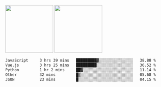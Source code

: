 <img src="https://github-readme-stats.vercel.app/api?username=Dream4ever&count_private=true&show_icons=true&theme=tokyonight" height="150" /> <img src="https://github-readme-stats.vercel.app/api/top-langs/?username=Dream4ever&count_private=true&show_icons=true&theme=tokyonight&langs_count=5&layout=compact" height="150" />

<!--START_SECTION:waka-->

```txt
JavaScript     3 hrs 39 mins   █████████▓░░░░░░░░░░░░░░░   38.88 %
Vue.js         3 hrs 25 mins   █████████░░░░░░░░░░░░░░░░   36.52 %
Python         1 hr 2 mins     ██▓░░░░░░░░░░░░░░░░░░░░░░   11.14 %
Other          32 mins         █▒░░░░░░░░░░░░░░░░░░░░░░░   05.68 %
JSON           23 mins         █░░░░░░░░░░░░░░░░░░░░░░░░   04.15 %
```

<!--END_SECTION:waka-->
